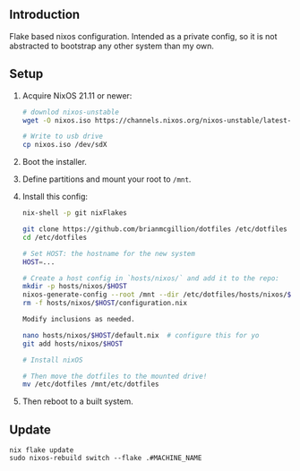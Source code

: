 
## Introduction

Flake based nixos configuration. Intended as a private config, so it is not abstracted to bootstrap any other system than my own.


## Setup

1. Acquire NixOS 21.11 or newer:
   ```sh
   # downlod nixos-unstable
   wget -O nixos.iso https://channels.nixos.org/nixos-unstable/latest-gnome-minimal-x86_64-linux.iso
   
   # Write to usb drive
   cp nixos.iso /dev/sdX
   ```

2. Boot the installer.

3. Define partitions and mount your root to `/mnt`.

5. Install this config:
   ```sh
   nix-shell -p git nixFlakes

   git clone https://github.com/brianmcgillion/dotfiles /etc/dotfiles
   cd /etc/dotfiles
   
   # Set HOST: the hostname for the new system
   HOST=...
   
   # Create a host config in `hosts/nixos/` and add it to the repo:
   mkdir -p hosts/nixos/$HOST
   nixos-generate-config --root /mnt --dir /etc/dotfiles/hosts/nixos/$HOST
   rm -f hosts/nixos/$HOST/configuration.nix
   
   Modify inclusions as needed.
   
   nano hosts/nixos/$HOST/default.nix  # configure this for yo
   git add hosts/nixos/$HOST
   
   # Install nixOS
   
   # Then move the dotfiles to the mounted drive!
   mv /etc/dotfiles /mnt/etc/dotfiles
   ```

6. Then reboot to a built system.
    
## Update

    nix flake update
    sudo nixos-rebuild switch --flake .#MACHINE_NAME

